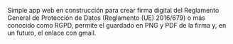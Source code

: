 Simple app web en construcción para crear firma digital del Reglamento General de Protección de Datos (Reglamento (UE) 2016/679) o más conocido como RGPD, permite el guardado en PNG y PDF de la firma y, en un futuro, el enlace con gmail.

